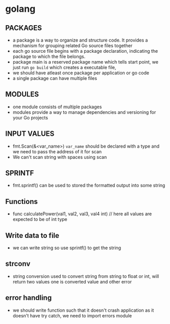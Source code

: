 
# golang

## PACKAGES
- a package is a way to organize and structure code. It provides a mechanism for grouping related Go source files together
- each go source file begins with a package declaration, indicating the package to which the file belongs.
- package main is a reserved package name which tells start point, we just run `go build` which creates a executable file, 
- we should have atleast once package per application or go code
- a single package can have multiple files

## MODULES
- one module consists of multiple packages
- modules provide a way to manage dependencies and versioning for your Go projects


## INPUT VALUES
- fmt.Scan(&<var_name>) `var_name` should be declared with a type and we need to pass the address of it for scan
- We can't scan string with spaces using scan

## SPRINTF
- fmt.sprintf() can be used to stored the formatted output into some string

## Functions
- func calculatePower(val1, val2, val3, val4 int) // here all values are expected to be of int type

## Write data to file
- we can write string so use sprintf() to get the string

## strconv
- string conversion used to convert string from string to float or int, will return two values one is converted value and other error

## error handling
- we should write function such that it doesn't crash application as it doesn't have try catch, we need to import errors module
